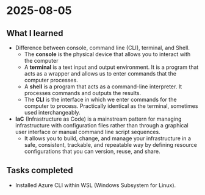 # 2025-08-05

## What I learned
- Difference between console, command line (CLI), terminal, and Shell.
    - The **console** is the physical device that allows you to interact with the computer
    - A **terminal** is a text input and output environment. It is a program that acts as a wrapper and allows us to enter commands that the computer processes.
    - A **shell** is a program that acts as a command-line interpreter. It processes commands and outputs the results.
    - The **CLI** is the interface in which we enter commands for the computer to process. Practically identical as the terminal, sometimes used interchangeably.
- **IaC** (Infrastructure as Code) is a mainstream pattern for managing infrastructure with configuration files rather than through a graphical user interface or manual command line script sequences.
    - It allows you to build, change, and manage your infrastructure in a safe, consistent, trackable, and repeatable way by defining resource configurations that you can version, reuse, and share.

## Tasks completed
- Installed Azure CLI within WSL (Windows Subsystem for Linux).